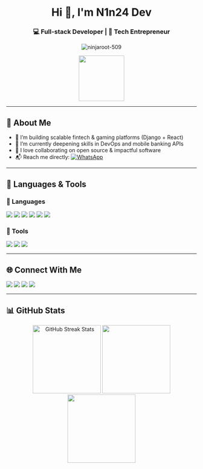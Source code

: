 <h1 align="center">Hi 👋, I'm N1n24 Dev</h1>
<h3 align="center">💻 Full-stack Developer | 🧠 Tech Entrepreneur</h3>

<p align="center">
  <img src="https://komarev.com/ghpvc/?username=ninjaroot-509&label=Profile+views&color=0e75b6&style=flat" alt="ninjaroot-509" />
</p>

<p align="center">
  <img src="https://n1n24.netlify.app/assets/logo-BvaEexVp.png" height="120" />
</p>

---

## 🚀 About Me

- 🔭 I’m building scalable fintech & gaming platforms (Django + React)
- 🌱 I’m currently deepening skills in DevOps and mobile banking APIs
- 👯 I love collaborating on open source & impactful software
- 📬 Reach me directly:
  [![WhatsApp](https://img.shields.io/badge/WhatsApp-25D366?style=flat-square&logo=whatsapp&logoColor=white)](https://wa.me/50947929400)

---

## 🧰 Languages & Tools

### 🔹 Languages

<p>
  <img src="https://icongr.am/devicon/django-original.svg?size=40" />
  <img src="https://icongr.am/devicon/react-original.svg?size=40" />
  <img src="https://icongr.am/devicon/typescript-original.svg?size=40" />
  <img src="https://icongr.am/devicon/javascript-original.svg?size=40" />
  <img src="https://icongr.am/devicon/html5-original.svg?size=40" />
  <img src="https://icongr.am/devicon/css3-original.svg?size=40" />
</p>

### 🔸 Tools

<p>
  <img src="https://icongr.am/devicon/npm-original-wordmark.svg?size=40" />
  <img src="https://icongr.am/devicon/git-original.svg?size=40" />
  <img src="https://icongr.am/devicon/github-original.svg?size=40" />
</p>

---

## 🌐 Connect With Me

<p>
  <a href="https://wa.me/50947929400"><img src="https://img.shields.io/badge/WhatsApp-25D366?style=for-the-badge&logo=whatsapp&logoColor=white" /></a>
  <a href="mailto:stanleycastin19@gmail.com"><img src="https://img.shields.io/badge/Gmail-D14836?style=for-the-badge&logo=gmail&logoColor=white" /></a>
  <a href="https://www.linkedin.com/in/stanley.castin/"><img src="https://img.shields.io/badge/LinkedIn-0077b5?style=for-the-badge&logo=linkedin&logoColor=white" /></a>
  <a href="https://twitter.com/ninjaroot509"><img src="https://img.shields.io/badge/Twitter-1DA1F2?style=for-the-badge&logo=twitter&logoColor=white" /></a>
</p>

---

## 📊 GitHub Stats

<p align="center">
  <img src="https://github-readme-streak-stats-pa.vercel.app?user=ninjaroot-509&theme=radical&hide_border=true" height="180px" alt="GitHub Streak Stats"/>
  <img src="https://github-readme-stats.vercel.app/api/top-langs/?username=ninjaroot-509&layout=compact&theme=radical&hide_border=true" height="180px"/>
  <img src="https://github-readme-stats.vercel.app/api?username=ninjaroot-509&show_icons=true&theme=radical&include_all_commits=true&hide_border=true" height="180px" />
</p>

